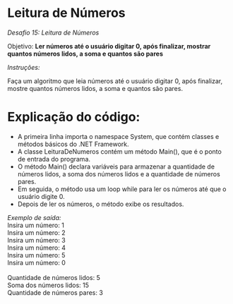 # Leitura de Números

*Desafio 15: Leitura de Números*

Objetivo: **Ler números até o usuário digitar 0, após finalizar, mostrar quantos números lidos, a soma e quantos são pares**

*Instruções:*

Faça um algoritmo que leia números até o usuário digitar 0, após finalizar, mostre quantos números lidos, a soma e quantos são pares.
 <br/>

    
# Explicação do código:

- A primeira linha importa o namespace System, que contém classes e métodos básicos do .NET Framework.
- A classe LeituraDeNumeros contém um método Main(), que é o ponto de entrada do programa.
- O método Main() declara variáveis para armazenar a quantidade de números lidos, a soma dos números lidos e a quantidade de números pares.
- Em seguida, o método usa um loop while para ler os números até que o usuário digite 0.
- Depois de ler os números, o método exibe os resultados.<br/>

*Exemplo de saída:*
 <br/>
Insira um número: 1 <br/>
Insira um número: 2 <br/>
Insira um número: 3 <br/>
Insira um número: 4 <br/>
Insira um número: 5 <br/>
Insira um número: 0 <br/>
 <br/>
Quantidade de números lidos: 5 <br/>
Soma dos números lidos: 15 <br/>
Quantidade de números pares: 3<br/>
 <br/>
